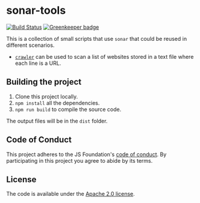 # sonar-tools

[![Build Status](https://travis-ci.org/sonarwhal/sonar-tools.svg?branch=master)](https://travis-ci.org/sonarwhal/sonar-tools) [![Greenkeeper badge](https://badges.greenkeeper.io/sonarwhal/sonar-tools.svg)](https://greenkeeper.io/)

This is a collection of small scripts that use `sonar` that could be
reused in different scenarios.

* [`crawler`][crawler] can be used to scan a list of websites stored in a text file
  where each line is a URL.

## Building the project

1. Clone this project locally.
1. `npm install` all the dependencies.
1. `npm run build` to compile the source code.

The output files will be in the `dist` folder.

## Code of Conduct

This project adheres to the JS Foundation's [code of
conduct](https://js.foundation/community/code-of-conduct).
By participating in this project you agree to abide by its terms.

## License

The code is available under the [Apache 2.0 license](LICENSE.txt).

[crawler]: ./scripts/crawler/readme.md
